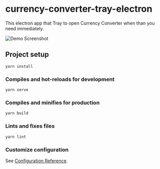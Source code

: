 # currency-converter-tray-electron
This electron app that Tray to open Currency Converter when than you need immediately.

![Demo Screenshot](https://user-images.githubusercontent.com/40752660/79451163-b5b4be80-8003-11ea-9622-a64e4a6574d7.png)

## Project setup
```
yarn install
```

### Compiles and hot-reloads for development
```
yarn serve
```

### Compiles and minifies for production
```
yarn build
```

### Lints and fixes files
```
yarn lint
```

### Customize configuration
See [Configuration Reference](https://cli.vuejs.org/config/).
